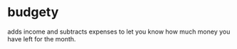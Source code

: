 # budgety
adds income and subtracts expenses to let you know how much money you have left for the month.
